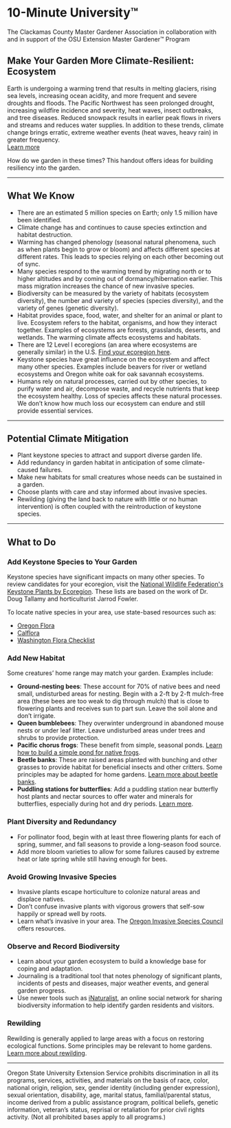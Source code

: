 # 10-Minute University™  
The Clackamas County Master Gardener Association in collaboration with and in support of the OSU Extension Master Gardener™ Program  

## Make Your Garden More Climate-Resilient: Ecosystem  

Earth is undergoing a warming trend that results in melting glaciers, rising sea levels, increasing ocean acidity, and more frequent and severe droughts and floods. The Pacific Northwest has seen prolonged drought, increasing wildfire incidence and severity, heat waves, insect outbreaks, and tree diseases. Reduced snowpack results in earlier peak flows in rivers and streams and reduces water supplies. In addition to these trends, climate change brings erratic, extreme weather events (heat waves, heavy rain) in greater frequency.  
[Learn more](https://blogs.oregonstate.edu/occri/oregon-climate-assessments/)  

How do we garden in these times? This handout offers ideas for building resiliency into the garden.  

---

## What We Know  

- There are an estimated 5 million species on Earth; only 1.5 million have been identified.  
- Climate change has and continues to cause species extinction and habitat destruction.  
- Warming has changed phenology (seasonal natural phenomena, such as when plants begin to grow or bloom) and affects different species at different rates. This leads to species relying on each other becoming out of sync.  
- Many species respond to the warming trend by migrating north or to higher altitudes and by coming out of dormancy/hibernation earlier. This mass migration increases the chance of new invasive species.  
- Biodiversity can be measured by the variety of habitats (ecosystem diversity), the number and variety of species (species diversity), and the variety of genes (genetic diversity).  
- Habitat provides space, food, water, and shelter for an animal or plant to live. Ecosystem refers to the habitat, organisms, and how they interact together. Examples of ecosystems are forests, grasslands, deserts, and wetlands. The warming climate affects ecosystems and habitats.  
- There are 12 Level I ecoregions (an area where ecosystems are generally similar) in the U.S. [Find your ecoregion here](https://www.epa.gov/eco-research/ecoregions).  
- Keystone species have great influence on the ecosystem and affect many other species. Examples include beavers for river or wetland ecosystems and Oregon white oak for oak savannah ecosystems.  
- Humans rely on natural processes, carried out by other species, to purify water and air, decompose waste, and recycle nutrients that keep the ecosystem healthy. Loss of species affects these natural processes. We don’t know how much loss our ecosystem can endure and still provide essential services.  

---

## Potential Climate Mitigation  

- Plant keystone species to attract and support diverse garden life.  
- Add redundancy in garden habitat in anticipation of some climate-caused failures.  
- Make new habitats for small creatures whose needs can be sustained in a garden.  
- Choose plants with care and stay informed about invasive species.  
- Rewilding (giving the land back to nature with little or no human intervention) is often coupled with the reintroduction of keystone species.  

---

## What to Do  

### Add Keystone Species to Your Garden  
Keystone species have significant impacts on many other species. To review candidates for your ecoregion, visit the [National Wildlife Federation's Keystone Plants by Ecoregion](https://www.nwf.org/Garden-for-Wildlife/About/Native-Plants/keystone-plants-by-ecoregion). These lists are based on the work of Dr. Doug Tallamy and horticulturist Jarrod Fowler.  

To locate native species in your area, use state-based resources such as:  
- [Oregon Flora](https://oregonflora.org/)  
- [Calflora](https://www.calflora.org/)  
- [Washington Flora Checklist](https://burkeherbarium.org/waflora/checklist.php?Category=Endemic)  

### Add New Habitat  
Some creatures’ home range may match your garden. Examples include:  
- **Ground-nesting bees**: These account for 70% of native bees and need small, undisturbed areas for nesting. Begin with a 2-ft by 2-ft mulch-free area (these bees are too weak to dig through mulch) that is close to flowering plants and receives sun to part sun. Leave the soil alone and don’t irrigate.  
- **Queen bumblebees**: They overwinter underground in abandoned mouse nests or under leaf litter. Leave undisturbed areas under trees and shrubs to provide protection.  
- **Pacific chorus frogs**: These benefit from simple, seasonal ponds. [Learn how to build a simple pond for native frogs](https://extension.oregonstate.edu/news/how-build-simple-pond-native-frogs).  
- **Beetle banks**: These are raised areas planted with bunching and other grasses to provide habitat for beneficial insects and other critters. Some principles may be adapted for home gardens. [Learn more about beetle banks](http://oregonipm.ippc.orst.edu/Agroecology/NEW_BEETLE_BANK_1.pdf).  
- **Puddling stations for butterflies**: Add a puddling station near butterfly host plants and nectar sources to offer water and minerals for butterflies, especially during hot and dry periods. [Learn more](https://www.nwf.org/-/media/Documents/PDFs/Garden-for-Wildlife/Tip-Sheets/Water-Butterfly-Gardens).  

### Plant Diversity and Redundancy  
- For pollinator food, begin with at least three flowering plants for each of spring, summer, and fall seasons to provide a long-season food source.  
- Add more bloom varieties to allow for some failures caused by extreme heat or late spring while still having enough for bees.  

### Avoid Growing Invasive Species  
- Invasive plants escape horticulture to colonize natural areas and displace natives.  
- Don’t confuse invasive plants with vigorous growers that self-sow happily or spread well by roots.  
- Learn what’s invasive in your area. The [Oregon Invasive Species Council](https://www.oregoninvasivespeciescouncil.org/infohub) offers resources.  

### Observe and Record Biodiversity  
- Learn about your garden ecosystem to build a knowledge base for coping and adaptation.  
- Journaling is a traditional tool that notes phenology of significant plants, incidents of pests and diseases, major weather events, and general garden progress.  
- Use newer tools such as [iNaturalist](https://www.inaturalist.org), an online social network for sharing biodiversity information to help identify garden residents and visitors.  

### Rewilding  
Rewilding is generally applied to large areas with a focus on restoring ecological functions. Some principles may be relevant to home gardens. [Learn more about rewilding](https://www.iucn.org/resources/issues-brief/benefits-and-risks-rewilding).  

---

Oregon State University Extension Service prohibits discrimination in all its programs, services, activities, and materials on the basis of race, color, national origin, religion, sex, gender identity (including gender expression), sexual orientation, disability, age, marital status, familial/parental status, income derived from a public assistance program, political beliefs, genetic information, veteran’s status, reprisal or retaliation for prior civil rights activity. (Not all prohibited bases apply to all programs.)